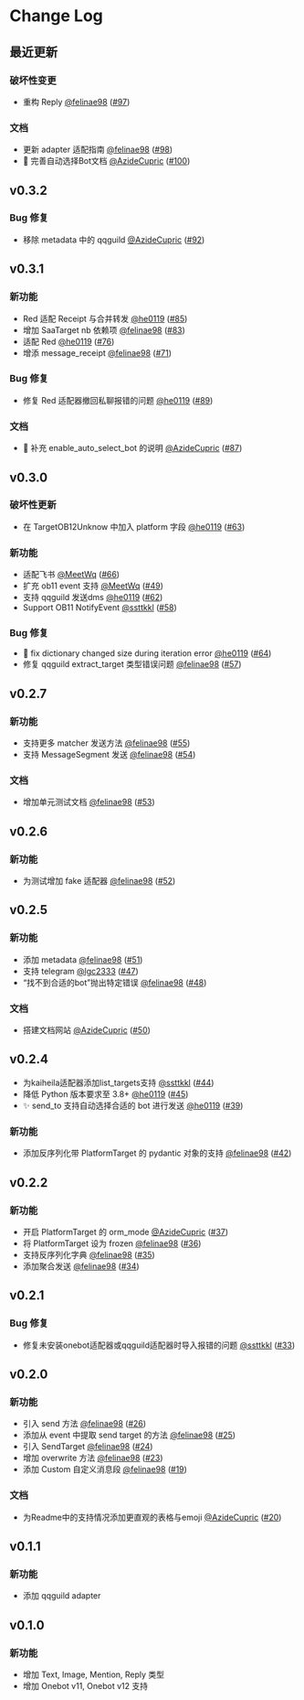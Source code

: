 # Change Log

## 最近更新

### 破坏性变更

- 重构 Reply [@felinae98](https://github.com/felinae98) ([#97](https://github.com/MountainDash/nonebot-plugin-send-anything-anywhere/pull/97))

### 文档

- 更新 adapter 适配指南 [@felinae98](https://github.com/felinae98) ([#98](https://github.com/MountainDash/nonebot-plugin-send-anything-anywhere/pull/98))
- 📝 完善自动选择Bot文档 [@AzideCupric](https://github.com/AzideCupric) ([#100](https://github.com/MountainDash/nonebot-plugin-send-anything-anywhere/pull/100))

## v0.3.2

### Bug 修复

- 移除 metadata 中的 qqguild [@AzideCupric](https://github.com/AzideCupric) ([#92](https://github.com/MountainDash/nonebot-plugin-send-anything-anywhere/pull/92))

## v0.3.1

### 新功能

- Red 适配 Receipt 与合并转发 [@he0119](https://github.com/he0119) ([#85](https://github.com/MountainDash/nonebot-plugin-send-anything-anywhere/pull/85))
- 增加 SaaTarget nb 依赖项 [@felinae98](https://github.com/felinae98) ([#83](https://github.com/MountainDash/nonebot-plugin-send-anything-anywhere/pull/83))
- 适配 Red [@he0119](https://github.com/he0119) ([#76](https://github.com/MountainDash/nonebot-plugin-send-anything-anywhere/pull/76))
- 增添 message_receipt [@felinae98](https://github.com/felinae98) ([#71](https://github.com/MountainDash/nonebot-plugin-send-anything-anywhere/pull/71))

### Bug 修复

- 修复 Red 适配器撤回私聊报错的问题 [@he0119](https://github.com/he0119) ([#89](https://github.com/MountainDash/nonebot-plugin-send-anything-anywhere/pull/89))

### 文档

- :memo: 补充 enable_auto_select_bot 的说明 [@AzideCupric](https://github.com/AzideCupric) ([#87](https://github.com/MountainDash/nonebot-plugin-send-anything-anywhere/pull/87))

## v0.3.0

### 破坏性更新

- 在 TargetOB12Unknow 中加入 platform 字段 [@he0119](https://github.com/he0119) ([#63](https://github.com/felinae98/nonebot-plugin-send-anything-anywhere/pull/63))

### 新功能

- 适配飞书 [@MeetWq](https://github.com/MeetWq) ([#66](https://github.com/felinae98/nonebot-plugin-send-anything-anywhere/pull/66))
- 扩充 ob11 event 支持 [@MeetWq](https://github.com/MeetWq) ([#49](https://github.com/felinae98/nonebot-plugin-send-anything-anywhere/pull/49))
- 支持 qqguild 发送dms [@he0119](https://github.com/he0119) ([#62](https://github.com/felinae98/nonebot-plugin-send-anything-anywhere/pull/62))
- Support OB11 NotifyEvent [@ssttkkl](https://github.com/ssttkkl) ([#58](https://github.com/felinae98/nonebot-plugin-send-anything-anywhere/pull/58))

### Bug 修复

- :bug: fix dictionary changed size during iteration error [@he0119](https://github.com/he0119) ([#64](https://github.com/felinae98/nonebot-plugin-send-anything-anywhere/pull/64))
- 修复 qqguild extract_target 类型错误问题 [@felinae98](https://github.com/felinae98) ([#57](https://github.com/felinae98/nonebot-plugin-send-anything-anywhere/pull/57))

## v0.2.7

### 新功能

- 支持更多 matcher 发送方法 [@felinae98](https://github.com/felinae98) ([#55](https://github.com/felinae98/nonebot-plugin-send-anything-anywhere/pull/55))
- 支持 MessageSegment 发送 [@felinae98](https://github.com/felinae98) ([#54](https://github.com/felinae98/nonebot-plugin-send-anything-anywhere/pull/54))

### 文档

- 增加单元测试文档 [@felinae98](https://github.com/felinae98) ([#53](https://github.com/felinae98/nonebot-plugin-send-anything-anywhere/pull/53))

## v0.2.6

### 新功能

- 为测试增加 fake 适配器 [@felinae98](https://github.com/felinae98) ([#52](https://github.com/felinae98/nonebot-plugin-send-anything-anywhere/pull/52))

## v0.2.5

### 新功能

- 添加 metadata [@felinae98](https://github.com/felinae98) ([#51](https://github.com/felinae98/nonebot-plugin-send-anything-anywhere/pull/51))
- 支持 telegram [@lgc2333](https://github.com/lgc2333) ([#47](https://github.com/felinae98/nonebot-plugin-send-anything-anywhere/pull/47))
- “找不到合适的bot”抛出特定错误 [@felinae98](https://github.com/felinae98) ([#48](https://github.com/felinae98/nonebot-plugin-send-anything-anywhere/pull/48))

### 文档

- 搭建文档网站 [@AzideCupric](https://github.com/AzideCupric) ([#50](https://github.com/felinae98/nonebot-plugin-send-anything-anywhere/pull/50))

## v0.2.4

- 为kaiheila适配器添加list_targets支持 [@ssttkkl](https://github.com/ssttkkl) ([#44](https://github.com/felinae98/nonebot-plugin-send-anything-anywhere/pull/44))
- 降低 Python 版本要求至 3.8+ [@he0119](https://github.com/he0119) ([#45](https://github.com/felinae98/nonebot-plugin-send-anything-anywhere/pull/45))
- ✨ send_to 支持自动选择合适的 bot 进行发送 [@he0119](https://github.com/he0119) ([#39](https://github.com/felinae98/nonebot-plugin-send-anything-anywhere/pull/39))

### 新功能

- 添加反序列化带 PlatformTarget 的 pydantic 对象的支持 [@felinae98](https://github.com/felinae98) ([#42](https://github.com/felinae98/nonebot-plugin-send-anything-anywhere/pull/42))

## v0.2.2

### 新功能

- 开启 PlatformTarget 的 orm_mode [@AzideCupric](https://github.com/AzideCupric) ([#37](https://github.com/felinae98/nonebot-plugin-send-anything-anywhere/pull/37))
- 将 PlatformTarget 设为 frozen [@felinae98](https://github.com/felinae98) ([#36](https://github.com/felinae98/nonebot-plugin-send-anything-anywhere/pull/36))
- 支持反序列化字典 [@felinae98](https://github.com/felinae98) ([#35](https://github.com/felinae98/nonebot-plugin-send-anything-anywhere/pull/35))
- 添加聚合发送 [@felinae98](https://github.com/felinae98) ([#34](https://github.com/felinae98/nonebot-plugin-send-anything-anywhere/pull/34))

## v0.2.1

### Bug 修复

- 修复未安装onebot适配器或qqguild适配器时导入报错的问题 [@ssttkkl](https://github.com/ssttkkl) ([#33](https://github.com/felinae98/nonebot-plugin-send-anything-anywhere/pull/33))

## v0.2.0

### 新功能

- 引入 send 方法 [@felinae98](https://github.com/felinae98) ([#26](https://github.com/felinae98/nonebot-plugin-send-anything-anywhere/pull/26))
- 添加从 event 中提取 send target 的方法 [@felinae98](https://github.com/felinae98) ([#25](https://github.com/felinae98/nonebot-plugin-send-anything-anywhere/pull/25))
- 引入 SendTarget [@felinae98](https://github.com/felinae98) ([#24](https://github.com/felinae98/nonebot-plugin-send-anything-anywhere/pull/24))
- 增加 overwrite 方法 [@felinae98](https://github.com/felinae98) ([#23](https://github.com/felinae98/nonebot-plugin-send-anything-anywhere/pull/23))
- 添加 Custom 自定义消息段 [@felinae98](https://github.com/felinae98) ([#19](https://github.com/felinae98/nonebot-plugin-send-anything-anywhere/pull/19))

### 文档

- 为Readme中的支持情况添加更直观的表格与emoji [@AzideCupric](https://github.com/AzideCupric) ([#20](https://github.com/felinae98/nonebot-plugin-send-anything-anywhere/pull/20))

## v0.1.1

### 新功能

- 添加 qqguild adapter

## v0.1.0

### 新功能

- 增加 Text, Image, Mention, Reply 类型
- 增加 Onebot v11, Onebot v12 支持

